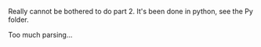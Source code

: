 Really cannot be bothered to do part 2. It's been done in python, see the Py folder.

Too much parsing...

